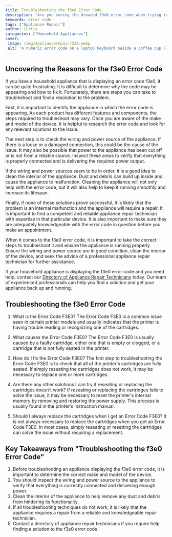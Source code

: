 ```yaml
---
title: Troubleshooting the f3e0 Error Code
description: "Are you seeing the dreaded f3e0 error code when trying to turn on your device This blog post will help you troubleshoot and solve the issue quickly so you can get back to doing what you love"
keywords: error code
tags: ["Appliance Repair"]
author: Curtis
categories: ["Household Appliances"]
cover: 
 image: /img/appliancerepair/236.webp
 alt: 'A numeric error code on a laptop keyboard beside a coffee cup F3E0 Error Code'
---
```

## Uncovering the Reasons for the f3e0 Error Code
If you have a household appliance that is displaying an error code f3e0, it can be quite frustrating. It is difficult to determine why the code may be appearing and how to fix it. Fortunately, there are steps you can take to troubleshoot and find a resolution to the problem.

First, it is important to identify the appliance in which the error code is appearing. As each product has different features and components, the steps required to troubleshoot may vary. Once you are aware of the make and model of the device, it is helpful to research the error code and look for any relevant solutions to the issue.

The next step is to check the wiring and power source of the appliance. If there is a loose or a damaged connection, this could be the cause of the issue. It may also be possible that power to the appliance has been cut off or is not from a reliable source. Inspect these areas to verify that everything is properly connected and is delivering the required power output.

If the wiring and power sources seem to be in order, it is a good idea to clean the interior of the appliance. Dust and debris can build up inside and cause the appliance to malfunction. Cleaning the appliance will not only help with the error code, but it will also help to keep it running smoothly and increase its lifespan.

Finally, if none of these solutions prove successful, it is likely that the problem is an internal malfunction and the appliance will require a repair. It is important to find a competent and reliable appliance repair technician with expertise in that particular device. It is also important to make sure they are adequately knowledgeable with the error code in question before you make an appointment.

When it comes to the f3e0 error code, it is important to take the correct steps to troubleshoot it and ensure the appliance is running properly. Ensure the wiring and power source are in good condition, clean the interior of the device, and seek the advice of a professional appliance repair technician for further assistance.

If your household appliance is displaying the f3e0 error code and you need help, contact our [Directory of Appliance Repair Technicians](./pages/appliance-repair-technicians) today. Our team of experienced professionals can help you find a solution and get your appliance back up and running.

## Troubleshooting the f3e0 Error Code

1. What is the Error Code F3E0?
The Error Code F3E0 is a common issue seen in certain printer models and usually indicates that the printer is having trouble reading or recognizing one of the cartridges.

2. What causes the Error Code F3E0?
The Error Code F3E0 is usually caused by a faulty cartridge, either one that is empty or clogged, or a cartridge that is not fully seated in the printer. 

3. How do I fix the Error Code F3E0?
The first step to troubleshooting the Error Code F3E0 is to check that all of the printer's cartridges are fully seated. If simply reseating the cartridges does not work, it may be necessary to replace one or more cartridges. 

4. Are there any other solutions I can try if reseating or replacing the cartridges doesn't work? 
If reseating or replacing the cartridges fails to solve the issue, it may be necessary to reset the printer's internal memory by removing and restoring the power supply. This process is usually found in the printer's instruction manual. 

5. Should I always replace the cartridges when I get an Error Code F3E0?
It is not always necessary to replace the cartridges when you get an Error Code F3E0. In most cases, simply reseating or resetting the cartridges can solve the issue without requiring a replacement.

## Key Takeaways from "Troubleshooting the f3e0 Error Code"
1. Before troubleshooting an appliance displaying the f3e0 error code, it is important to determine the correct make and model of the device.
2. You should inspect the wiring and power source to the appliance to verify that everything is correctly connected and delivering enough power.
3. Clean the interior of the appliance to help remove any dust and debris from hindering its functionality.
4. If all troubleshooting techniques do not work, it is likely that the appliance requires a repair from a reliable and knowledgeable repair technician. 
5. Contact a directory of appliance repair technicians if you require help finding a solution to the f3e0 error code.
